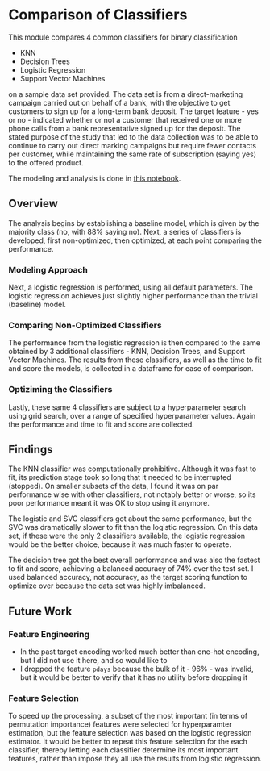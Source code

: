 # Comparison of Classifiers
This module compares 4 common classifiers for binary classification
- KNN
- Decision Trees
- Logistic Regression
- Support Vector Machines

on a sample data set provided. The data set is from a direct-marketing campaign carried out on behalf of a bank, with the objective to get customers to sign up for a long-term bank deposit. The target feature - yes or no - indicated whether or not a customer that received one or more phone calls from a bank representative signed up for the deposit. The stated purpose of the study that led to the data collection was to be able to continue to carry out direct marking campaigns but require fewer contacts per customer, while maintaining the same rate of subscription (saying yes) to the offered product.

The modeling and analysis is done in [this notebook](./practical_application_3.ipynb).

## Overview
The analysis begins by establishing a baseline model, which is given by the majority class (no, with 88% saying no). Next, a series of classifiers is developed, first non-optimized, then optimized, at each point comparing the performance.

### Modeling Approach
Next, a logistic regression is performed, using all default parameters. The logistic regression achieves just slightly higher performance than the trivial (baseline) model.

### Comparing Non-Optimized Classifiers
The performance from the logistic regression is then compared to the same obtained by 3 additional classifiers - KNN, Decision Trees, and Support Vector Machines. The results from these classifiers, as well as the time to fit and score the models, is collected in a dataframe for ease of comparison.

### Optiziming the Classifiers
Lastly, these same 4 classifiers are subject to a hyperparameter search using grid search, over a range of specified hyperparameter values. Again the performance and time to fit and score are collected.


## Findings
The KNN classifier was computationally prohibitive. Although it was fast to fit, its prediction stage took so long that it needed to be interrupted (stopped). On smaller subsets of the data, I found it was on par performance wise with other classifiers, not notably better or worse, so its poor performance meant it was OK to stop using it anymore.

The logistic and SVC classifiers got about the same performance, but the SVC was dramatically slower to fit than the logistic regression. On this data set, if these were the only 2 classifiers available, the logistic regression would be the better choice, because it was much faster to operate.

The decision tree got the best overall performance and was also the fastest to fit and score, achieving a balanced accuracy of 74% over the test set. I used balanced accuracy, not accuracy, as the target scoring function to optimize over because the data set was highly imbalanced.

## Future Work
### Feature Engineering
- In the past target encoding worked much better than one-hot encoding, but I did not use it here, and so would like to
- I dropped the feature `pdays` because the bulk of it - 96% - was invalid, but it would be better to verify that it has no utility before dropping it

### Feature Selection
To speed up the processing, a subset of the most important (in terms of permutation importance) features were selected for hyperparamter estimation, but the feature selection was based on the logistic regression estimator. It would be better to repeat this feature selection for the each classifier, thereby letting each classifier determine its most important features, rather than impose they all use the results from logistic regression.